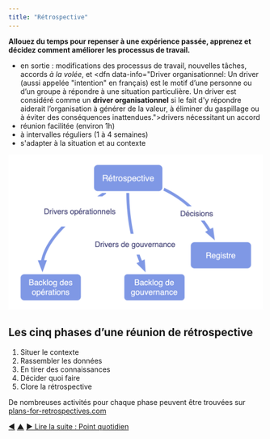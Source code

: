 ```yaml
---
title: "Rétrospective"
---
```



<strong>Allouez du temps pour repenser à une expérience passée, apprenez et décidez comment améliorer les processus de travail.</strong>

- en sortie : modifications des processus de travail, nouvelles tâches, accords <dfn data-info="Accord: Une ligne directrice, un processus ou protocole établi de le but de guider le flux de valeur.">à la volée</dfn>, et <dfn data-info="Driver organisationnel: Un driver (aussi appelée "intention" en français) est le motif d’une personne ou d’un groupe à répondre à une situation particulière. Un driver est considéré comme un **driver organisationnel** si le fait d'y répondre aiderait l’organisation à générer de la valeur, à éliminer du gaspillage ou à éviter des conséquences inattendues.">drivers</dfn> nécessitant un accord
- réunion facilitée (environ 1h)
- à intervalles réguliers (1 à 4 semaines)
- s'adapter à la situation et au contexte

![En sortie d'une rétrospective](img/meetings/retrospective.png)

## Les cinq phases d’une réunion de rétrospective

1. Situer le contexte
2. Rassembler les données
3. En tirer des connaissances
4. Décider quoi faire
5. Clore la rétrospective

De nombreuses activités pour chaque phase peuvent être trouvées sur [plans-for-retrospectives.com](http://www.plans-for-retrospectives.com/)

<div class="bottom-nav">
<a href="governance-meeting.html" title="Retour à : Réunion de gouvernance">◀</a> <a href="focused-interactions.html" title="Remonter: Cibler les interactions">▲</a> <a href="daily-standup.html" title="">▶ Lire la suite : Point quotidien</a>
</div>


<script type="text/javascript">
Mousetrap.bind('g n', function() {
    window.location.href = 'daily-standup.html';
    return false;
});
</script>

